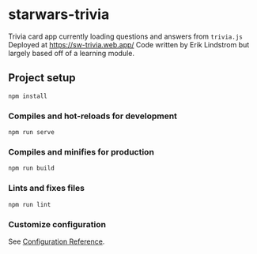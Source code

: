 # starwars-trivia

Trivia card app currently loading questions and answers from `trivia.js`
Deployed at https://sw-trivia.web.app/
Code written by Erik Lindstrom but largely based off of a learning module.

## Project setup
```
npm install
```

### Compiles and hot-reloads for development
```
npm run serve
```

### Compiles and minifies for production
```
npm run build
```

### Lints and fixes files
```
npm run lint
```

### Customize configuration
See [Configuration Reference](https://cli.vuejs.org/config/).

